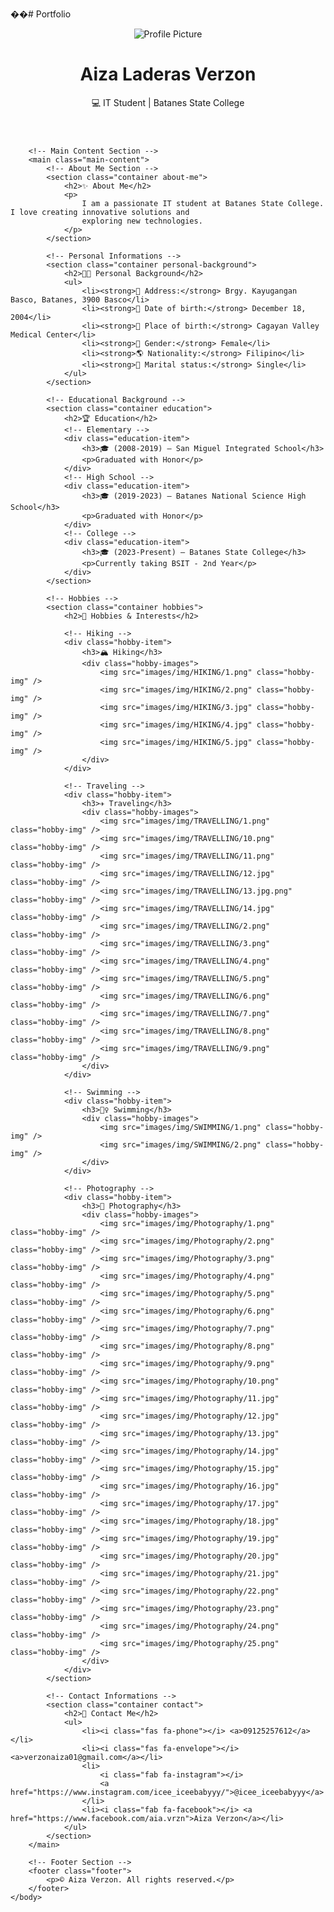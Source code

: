 ��#   P o r t f o l i o 
 <!doctype html>
<html lang="en">
    <head>
        <meta charset="UTF-8" />
        <meta name="viewport" content="width=device-width, initial-scale=1.0" />
        <title>Aiza Verzon | Portfolio</title>
        <!-- Linking External CSS -->
        <link rel="stylesheet" href="style_ALV.css" />
        <link rel="stylesheet" href="https://cdnjs.cloudflare.com/ajax/libs/font-awesome/6.0.0/css/all.min.css" />
    </head>
    <body>
        <!-- Header Section: Profile Picture and Basic Info -->
        <header class="head">
            <div class="profile">
                <img src="images/img_Aiza1.png" alt="Profile Picture" class="profile-img" />
                <h1>Aiza Laderas Verzon</h1>
                <p class="tagline">💻 IT Student | Batanes State College</p>
            </div>
        </header>

        <!-- Main Content Section -->
        <main class="main-content">
            <!-- About Me Section -->
            <section class="container about-me">
                <h2>✨ About Me</h2>
                <p>
                    I am a passionate IT student at Batanes State College. I love creating innovative solutions and
                    exploring new technologies.
                </p>
            </section>

            <!-- Personal Informations -->
            <section class="container personal-background">
                <h2>👩‍🎓 Personal Background</h2>
                <ul>
                    <li><strong>🏡 Address:</strong> Brgy. Kayugangan Basco, Batanes, 3900 Basco</li>
                    <li><strong>🎂 Date of birth:</strong> December 18, 2004</li>
                    <li><strong>📍 Place of birth:</strong> Cagayan Valley Medical Center</li>
                    <li><strong>👤 Gender:</strong> Female</li>
                    <li><strong>🌎 Nationality:</strong> Filipino</li>
                    <li><strong>💖 Marital status:</strong> Single</li>
                </ul>
            </section>

            <!-- Educational Background -->
            <section class="container education">
                <h2>🏆 Education</h2>
                <!-- Elementary -->
                <div class="education-item">
                    <h3>🎓 (2008-2019) – San Miguel Integrated School</h3>
                    <p>Graduated with Honor</p>
                </div>
                <!-- High School -->
                <div class="education-item">
                    <h3>🎓 (2019-2023) – Batanes National Science High School</h3>
                    <p>Graduated with Honor</p>
                </div>
                <!-- College -->
                <div class="education-item">
                    <h3>🎓 (2023-Present) – Batanes State College</h3>
                    <p>Currently taking BSIT - 2nd Year</p>
                </div>
            </section>

            <!-- Hobbies -->
            <section class="container hobbies">
                <h2>🎯 Hobbies & Interests</h2>

                <!-- Hiking -->
                <div class="hobby-item">
                    <h3>🏔️ Hiking</h3>
                    <div class="hobby-images">
                        <img src="images/img/HIKING/1.png" class="hobby-img" />
                        <img src="images/img/HIKING/2.png" class="hobby-img" />
                        <img src="images/img/HIKING/3.jpg" class="hobby-img" />
                        <img src="images/img/HIKING/4.jpg" class="hobby-img" />
                        <img src="images/img/HIKING/5.jpg" class="hobby-img" />
                    </div>
                </div>

                <!-- Traveling -->
                <div class="hobby-item">
                    <h3>✈️ Traveling</h3>
                    <div class="hobby-images">
                        <img src="images/img/TRAVELLING/1.png" class="hobby-img" />
                        <img src="images/img/TRAVELLING/10.png" class="hobby-img" />
                        <img src="images/img/TRAVELLING/11.png" class="hobby-img" />
                        <img src="images/img/TRAVELLING/12.jpg" class="hobby-img" />
                        <img src="images/img/TRAVELLING/13.jpg.png" class="hobby-img" />
                        <img src="images/img/TRAVELLING/14.jpg" class="hobby-img" />
                        <img src="images/img/TRAVELLING/2.png" class="hobby-img" />
                        <img src="images/img/TRAVELLING/3.png" class="hobby-img" />
                        <img src="images/img/TRAVELLING/4.png" class="hobby-img" />
                        <img src="images/img/TRAVELLING/5.png" class="hobby-img" />
                        <img src="images/img/TRAVELLING/6.png" class="hobby-img" />
                        <img src="images/img/TRAVELLING/7.png" class="hobby-img" />
                        <img src="images/img/TRAVELLING/8.png" class="hobby-img" />
                        <img src="images/img/TRAVELLING/9.png" class="hobby-img" />
                    </div>
                </div>

                <!-- Swimming -->
                <div class="hobby-item">
                    <h3>🏊‍♀️ Swimming</h3>
                    <div class="hobby-images">
                        <img src="images/img/SWIMMING/1.png" class="hobby-img" />
                        <img src="images/img/SWIMMING/2.png" class="hobby-img" />
                    </div>
                </div>

                <!-- Photography -->
                <div class="hobby-item">
                    <h3>📸 Photography</h3>
                    <div class="hobby-images">
                        <img src="images/img/Photography/1.png" class="hobby-img" />
                        <img src="images/img/Photography/2.png" class="hobby-img" />
                        <img src="images/img/Photography/3.png" class="hobby-img" />
                        <img src="images/img/Photography/4.png" class="hobby-img" />
                        <img src="images/img/Photography/5.png" class="hobby-img" />
                        <img src="images/img/Photography/6.png" class="hobby-img" />
                        <img src="images/img/Photography/7.png" class="hobby-img" />
                        <img src="images/img/Photography/8.png" class="hobby-img" />
                        <img src="images/img/Photography/9.png" class="hobby-img" />
                        <img src="images/img/Photography/10.png" class="hobby-img" />
                        <img src="images/img/Photography/11.jpg" class="hobby-img" />
                        <img src="images/img/Photography/12.jpg" class="hobby-img" />
                        <img src="images/img/Photography/13.jpg" class="hobby-img" />
                        <img src="images/img/Photography/14.jpg" class="hobby-img" />
                        <img src="images/img/Photography/15.jpg" class="hobby-img" />
                        <img src="images/img/Photography/16.jpg" class="hobby-img" />
                        <img src="images/img/Photography/17.jpg" class="hobby-img" />
                        <img src="images/img/Photography/18.jpg" class="hobby-img" />
                        <img src="images/img/Photography/19.jpg" class="hobby-img" />
                        <img src="images/img/Photography/20.jpg" class="hobby-img" />
                        <img src="images/img/Photography/21.jpg" class="hobby-img" />
                        <img src="images/img/Photography/22.png" class="hobby-img" />
                        <img src="images/img/Photography/23.png" class="hobby-img" />
                        <img src="images/img/Photography/24.png" class="hobby-img" />
                        <img src="images/img/Photography/25.png" class="hobby-img" />
                    </div>
                </div>
            </section>

            <!-- Contact Informations -->
            <section class="container contact">
                <h2>📲 Contact Me</h2>
                <ul>
                    <li><i class="fas fa-phone"></i> <a>09125257612</a></li>
                    <li><i class="fas fa-envelope"></i> <a>verzonaiza01@gmail.com</a></li>
                    <li>
                        <i class="fab fa-instagram"></i>
                        <a href="https://www.instagram.com/icee_iceebabyyy/">@icee_iceebabyyy</a>
                    </li>
                    <li><i class="fab fa-facebook"></i> <a href="https://www.facebook.com/aia.vrzn">Aiza Verzon</a></li>
                </ul>
            </section>
        </main>

        <!-- Footer Section -->
        <footer class="footer">
            <p>© Aiza Verzon. All rights reserved.</p>
        </footer>
    </body>
</html>

 
